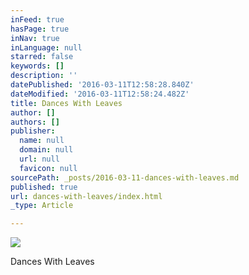 ```yaml
---
inFeed: true
hasPage: true
inNav: true
inLanguage: null
starred: false
keywords: []
description: ''
datePublished: '2016-03-11T12:58:28.840Z'
dateModified: '2016-03-11T12:58:24.482Z'
title: Dances With Leaves
author: []
authors: []
publisher:
  name: null
  domain: null
  url: null
  favicon: null
sourcePath: _posts/2016-03-11-dances-with-leaves.md
published: true
url: dances-with-leaves/index.html
_type: Article

---
```

![](https://the-grid-user-content.s3-us-west-2.amazonaws.com/f990e1cd-1df6-486c-bcd1-926cab81e2f7.jpg)

Dances With Leaves